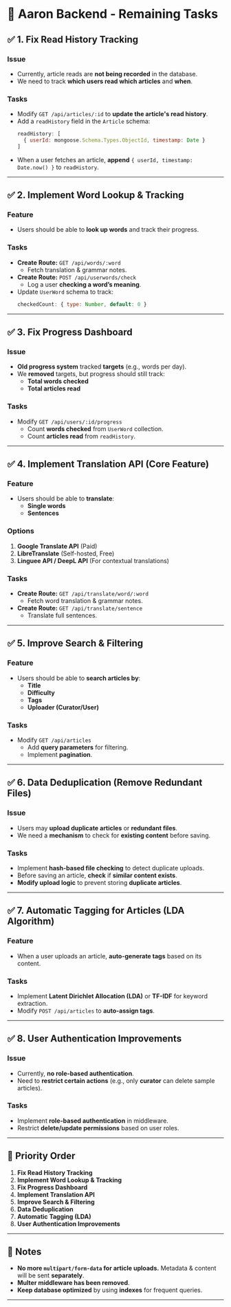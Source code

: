 # 🚀 Aaron Backend - Remaining Tasks

## ✅ 1. Fix Read History Tracking
### **Issue**
- Currently, article reads are **not being recorded** in the database.
- We need to track **which users read which articles** and **when**.

### **Tasks**
- Modify `GET /api/articles/:id` to **update the article's read history**.
- Add a `readHistory` field in the `Article` schema:
  ```js
  readHistory: [
    { userId: mongoose.Schema.Types.ObjectId, timestamp: Date }
  ]
  ```
- When a user fetches an article, **append** `{ userId, timestamp: Date.now() }` to `readHistory`.

---

## ✅ 2. Implement Word Lookup & Tracking
### **Feature**
- Users should be able to **look up words** and track their progress.

### **Tasks**
- **Create Route:** `GET /api/words/:word`
  - Fetch translation & grammar notes.
- **Create Route:** `POST /api/userwords/check`
  - Log a user **checking a word’s meaning**.
- Update `UserWord` schema to track:
  ```js
  checkedCount: { type: Number, default: 0 }
  ```

---

## ✅ 3. Fix Progress Dashboard
### **Issue**
- **Old progress system** tracked **targets** (e.g., words per day).
- We **removed** targets, but progress should still track:
  - **Total words checked**
  - **Total articles read**

### **Tasks**
- Modify `GET /api/users/:id/progress`
  - Count **words checked** from `UserWord` collection.
  - Count **articles read** from `readHistory`.

---

## ✅ 4. Implement Translation API (Core Feature)
### **Feature**
- Users should be able to **translate**:
  - **Single words**
  - **Sentences**
  
### **Options**
1. **Google Translate API** (Paid)
2. **LibreTranslate** (Self-hosted, Free)
3. **Linguee API / DeepL API** (For contextual translations)

### **Tasks**
- **Create Route:** `GET /api/translate/word/:word`
  - Fetch word translation & grammar notes.
- **Create Route:** `GET /api/translate/sentence`
  - Translate full sentences.

---

## ✅ 5. Improve Search & Filtering
### **Feature**
- Users should be able to **search articles by**:
  - **Title**
  - **Difficulty**
  - **Tags**
  - **Uploader (Curator/User)**

### **Tasks**
- Modify `GET /api/articles`
  - Add **query parameters** for filtering.
  - Implement **pagination**.

---

## ✅ 6. Data Deduplication (Remove Redundant Files)
### **Issue**
- Users may **upload duplicate articles** or **redundant files**.
- We need a **mechanism** to check for **existing content** before saving.

### **Tasks**
- Implement **hash-based file checking** to detect duplicate uploads.
- Before saving an article, **check** if **similar content exists**.
- **Modify upload logic** to prevent storing **duplicate articles**.

---

## ✅ 7. Automatic Tagging for Articles (LDA Algorithm)
### **Feature**
- When a user uploads an article, **auto-generate tags** based on its content.

### **Tasks**
- Implement **Latent Dirichlet Allocation (LDA)** or **TF-IDF** for keyword extraction.
- Modify `POST /api/articles` to **auto-assign tags**.

---

## ✅ 8. User Authentication Improvements
### **Issue**
- Currently, **no role-based authentication**.
- Need to **restrict certain actions** (e.g., only **curator** can delete sample articles).

### **Tasks**
- Implement **role-based authentication** in middleware.
- Restrict **delete/update permissions** based on user roles.

---

## 🎯 **Priority Order**
1. **Fix Read History Tracking**
2. **Implement Word Lookup & Tracking**
3. **Fix Progress Dashboard**
4. **Implement Translation API**
5. **Improve Search & Filtering**
6. **Data Deduplication**
7. **Automatic Tagging (LDA)**
8. **User Authentication Improvements**

---

## 📌 Notes
- **No more `multipart/form-data` for article uploads.** Metadata & content will be sent **separately**.
- **Multer middleware has been removed**.
- **Keep database optimized** by using **indexes** for frequent queries.

---